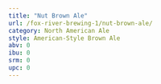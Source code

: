 ```yaml
---
title: "Nut Brown Ale"
url: /fox-river-brewing-1/nut-brown-ale/
category: North American Ale
style: American-Style Brown Ale
abv: 0
ibu: 0
srm: 0
upc: 0
---
```


